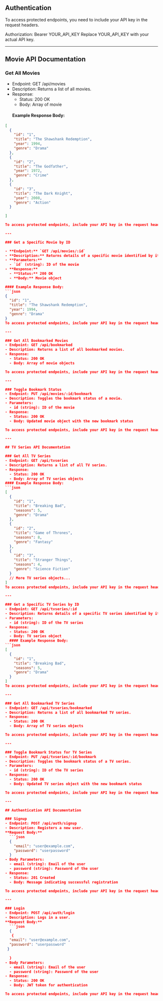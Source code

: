 

## Authentication
To access protected endpoints, you need to include your API key in the request headers.

Authorization: Bearer YOUR_API_KEY
Replace YOUR_API_KEY with your actual API key.

---

## Movie API Documentation

### Get All Movies
- Endpoint: GET /api/movies
- Description: Returns a list of all movies.
- Response:
  - Status: 200 OK
  - Body: Array of movie 
  #### Example Response Body:
```json
[
  {
    "id": "1",
    "title": "The Shawshank Redemption",
    "year": 1994,
    "genre": "Drama"
  },
  {
    "id": "2",
    "title": "The Godfather",
    "year": 1972,
    "genre": "Crime"
  },
  {
    "id": "3",
    "title": "The Dark Knight",
    "year": 2008,
    "genre": "Action"
  }
  
]

To access protected endpoints, include your API key in the request headers.

---

### Get a Specific Movie by ID

- **Endpoint:** `GET /api/movies/:id`
- **Description:** Returns details of a specific movie identified by its ID.
- **Parameters:**
  - `id` (string): ID of the movie
- **Response:**
  - **Status:** 200 OK
  - **Body:** Movie object

#### Example Response Body:
```json
{
  "id": "1",
  "title": "The Shawshank Redemption",
  "year": 1994,
  "genre": "Drama"
}
To access protected endpoints, include your API key in the request headers.

---

### Get All Bookmarked Movies
- Endpoint: GET /api/bookmarked
- Description: Returns a list of all bookmarked movies.
- Response:
  - Status: 200 OK
  - Body: Array of movie objects

To access protected endpoints, include your API key in the request headers.

---

### Toggle Bookmark Status
- Endpoint: PUT /api/movies/:id/bookmark
- Description: Toggles the bookmark status of a movie.
- Parameters:
  - id (string): ID of the movie
- Response:
  - Status: 200 OK
  - Body: Updated movie object with the new bookmark status

To access protected endpoints, include your API key in the request headers.

---

## TV Series API Documentation

### Get All TV Series
- Endpoint: GET /api/tvseries
- Description: Returns a list of all TV series.
- Response:
  - Status: 200 OK
  - Body: Array of TV series objects
#### Example Response Body:
```json
[
  {
    "id": "1",
    "title": "Breaking Bad",
    "seasons": 5,
    "genre": "Drama"
  },
  {
    "id": "2",
    "title": "Game of Thrones",
    "seasons": 8,
    "genre": "Fantasy"
  },
  {
    "id": "3",
    "title": "Stranger Things",
    "seasons": 4,
    "genre": "Science Fiction"
  }
  // More TV series objects...
]
To access protected endpoints, include your API key in the request headers.

---

### Get a Specific TV Series by ID
- Endpoint: GET /api/tvseries/:id
- Description: Returns details of a specific TV series identified by its ID.
- Parameters:
  - id (string): ID of the TV series
- Response:
  - Status: 200 OK
  - Body: TV series object
  #### Example Response Body:
```json
[
  {
    "id": "1",
    "title": "Breaking Bad",
    "seasons": 5,
    "genre": "Drama"
  }
]
To access protected endpoints, include your API key in the request headers.

---

### Get All Bookmarked TV Series
- Endpoint: GET /api/tvseries/bookmarked
- Description: Returns a list of all bookmarked TV series.
- Response:
  - Status: 200 OK
  - Body: Array of TV series objects

To access protected endpoints, include your API key in the request headers.

---

### Toggle Bookmark Status for TV Series
- Endpoint: PUT /api/tvseries/:id/bookmark
- Description: Toggles the bookmark status of a TV series.
- Parameters:
  - id (string): ID of the TV series
- Response:
  - Status: 200 OK
  - Body: Updated TV series object with the new bookmark status

To access protected endpoints, include your API key in the request headers.

---

## Authentication API Documentation

### Signup
- Endpoint: POST /api/auth/signup
- Description: Registers a new user.
**Request Body:**
  ```json
  {
    "email": "user@example.com",
    "password": "userpassword"
  }
- Body Parameters:
  - email (string): Email of the user
  - password (string): Password of the user
- Response:
  - Status: 201 Created
  - Body: Message indicating successful registration

To access protected endpoints, include your API key in the request headers.

---

### Login
- Endpoint: POST /api/auth/login
- Description: Logs in a user.
**Request Body:**
  ```json
  {
   {
  "email": "user@example.com",
  "password": "userpassword"
 }
 
  }
- Body Parameters:
  - email (string): Email of the user
  - password (string): Password of the user
- Response:
  - Status: 200 OK
  - Body: JWT token for authentication

To access protected endpoints, include your API key in the request headers.

